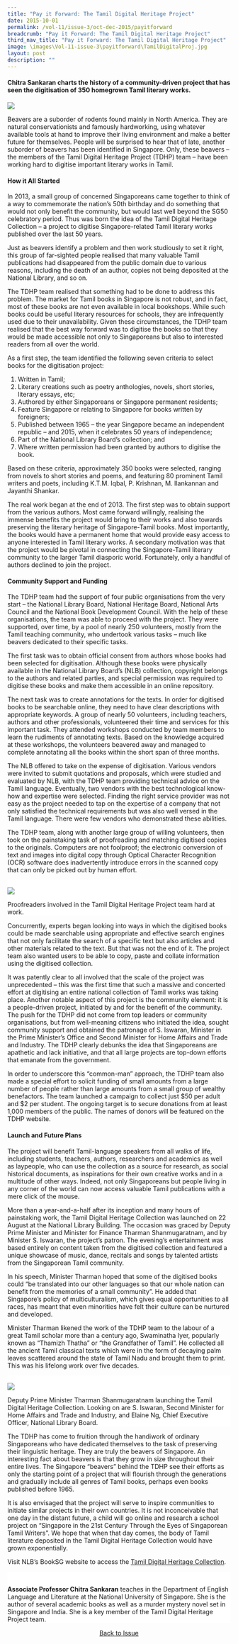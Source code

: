 ```yaml
---
title: "Pay it Forward: The Tamil Digital Heritage Project"
date: 2015-10-01
permalink: /vol-11/issue-3/oct-dec-2015/payitforward
breadcrumb: "Pay it Forward: The Tamil Digital Heritage Project"
third_nav_title: "Pay it Forward: The Tamil Digital Heritage Project"
image: \images\Vol-11-issue-3\payitforward\TamilDigitalProj.jpg
layout: post
description: ""
---
```



<style>
table { 
	background-color: #fef0c3;
	}
.infobox { 
  padding: 20px;
  margin: 20px;
  background: #fef0c3
}
</style>

#### **Chitra Sankaran** charts the history of a community-driven project that has seen the digitisation of 350 homegrown Tamil literary works.

<img src="\images\Vol-11-issue-3\payitforward\TamilDigitalProj.jpg"> 

Beavers are a suborder of rodents found mainly in North America. They are natural conservationists and famously hardworking, using whatever available tools at hand to improve their living environment and make a better future for themselves. People will be surprised to hear that of late, another suborder of beavers has been identified in Singapore. Only, these beavers – the members of the Tamil Digital Heritage Project (TDHP) team – have been working hard to digitise important literary works in Tamil.

#### **How it All Started**
In 2013, a small group of concerned Singaporeans came together to think of a way to commemorate the nation’s 50th birthday and do something that would not only benefit the community, but would last well beyond the SG50 celebratory period. Thus was born the idea of the Tamil Digital Heritage Collection – a project to digitise Singapore-related Tamil literary works published over the last 50 years.

Just as beavers identify a problem and then work studiously to set it right, this group of far-sighted people realised that many valuable Tamil publications had disappeared from the public domain due to various reasons, including the death of an author, copies not being deposited at the National Library, and so on.

The TDHP team realised that something had to be done to address this problem. The market for Tamil books in Singapore is not robust, and in fact, most of these books are not even available in local bookshops. While such books could be useful literary resources for schools, they are infrequently used due to their unavailability. Given these circumstances, the TDHP team realised that the best way forward was to digitise the books so that they would be made accessible not only to Singaporeans but also to interested readers from all over the world.

As a first step, the team identified the following seven criteria to select books for the digitisation project:
1. Written in Tamil;
2. Literary creations such as poetry anthologies, novels, short stories, literary essays, etc;
3. Authored by either Singaporeans or Singapore permanent residents;
4. Feature Singapore or relating to Singapore for books written by foreigners; 
5. Published between 1965 – the year Singapore became an independent republic – and 2015, when it celebrates 50 years of independence; 
6. Part of the National Library Board’s collection; and
7. Where written permission had been granted by authors to digitise the book.

Based on these criteria, approximately 350 books were selected, ranging from novels to short stories and poems, and featuring 80 prominent Tamil writers and poets, including K.T.M. Iqbal, P. Krishnan, M. Ilankannan and Jayanthi Shankar.

The real work began at the end of 2013. The first step was to obtain support from the various authors. Most came forward willingly, realising the immense benefits the project would bring to their works and also towards preserving the literary heritage of Singapore-Tamil books. Most importantly, the books would have a permanent home that would provide easy access to anyone interested in Tamil literary works. A secondary motivation was that the project would be pivotal in connecting the Singapore-Tamil literary community to the larger Tamil diasporic world. Fortunately, only a handful of authors declined to join the project.

#### **Community Support and Funding**
The TDHP team had the support of four public organisations from the very start – the National Library Board, National Heritage Board, National Arts Council and the National Book Development Council. With the help of these organisations, the team was able to proceed with the project. They were supported, over time, by a pool of nearly 250 volunteers, mostly from the Tamil teaching community, who undertook various tasks – much like beavers dedicated to their specific tasks. 

The first task was to obtain official consent from authors whose books had been selected for digitisation. Although these books were physically available in the National Library Board’s (NLB) collection, copyright belongs to the authors and related parties, and special permission was required to digitise these books and make them accessible in an online repository. 

The next task was to create annotations for the texts. In order for digitised books to be searchable online, they need to have clear descriptions with appropriate keywords. A group of nearly 50 volunteers, including teachers, authors and other professionals, volunteered their time and services for this important task. They attended workshops conducted by team members to learn the rudiments of annotating texts. Based on the knowledge acquired at these workshops, the volunteers beavered away and managed to complete annotating all the books within the short span of three months. 

The NLB offered to take on the expense of digitisation. Various vendors were invited to submit quotations and proposals, which were studied and evaluated by NLB, with the TDHP team providing technical advice on the Tamil language. Eventually, two vendors with the best technological know-how and expertise were selected. Finding the right service provider was not easy as the project needed to tap on the expertise of a company that not only satisfied the technical requirements but was also well versed in the Tamil language. There were few vendors who demonstrated these abilities. 

The TDHP team, along with another large group of willing volunteers, then took on the painstaking task of proofreading and matching digitised copies to the originals. Computers are not foolproof; the electronic conversion of text and images into digital copy through Optical Character Recognition (OCR) software does inadvertently introduce errors in the scanned copy that can only be picked out by human effort.

<div style="background-color: white;">
<br/>
<img src="\images\Vol-11-issue-3\payitforward\Proofreaders.jpg"> 

Proofreaders involved in the Tamil Digital Heritage Project team hard at work. 

</div>

Concurrently, experts began looking into ways in which the digitised books could be made searchable using appropriate and effective search engines that not only facilitate the search of a specific text but also articles and other materials related to the text. But that was not the end of it. The project team also wanted users to be able to copy, paste and collate information using the digitised collection.

It was patently clear to all involved that the scale of the project was unprecedented – this was the first time that such a massive and concerted effort at digitising an entire national collection of Tamil works was taking place. Another notable aspect of this project is the community element: it is a people-driven project, initiated by and for the benefit of the community. The push for the TDHP did not come from top leaders or community organisations, but from well-meaning citizens who initiated the idea, sought community support and obtained the patronage of S. Iswaran, Minister in the Prime Minister’s Office and Second Minister for Home Affairs and Trade and Industry. The TDHP clearly debunks the idea that Singaporeans are apathetic and lack initiative, and that all large projects are top-down efforts that emanate from the government.

In order to underscore this “common-man” approach, the TDHP team also made a special effort to solicit funding of small amounts from a large number of people rather than large amounts from a small group of wealthy benefactors. The team launched a campaign to collect just $50 per adult and $2 per student. The ongoing target is to secure donations from at least 1,000 members of the public. The names of donors will be featured on the TDHP website.

#### **Launch and Future Plans**
The project will benefit Tamil-language speakers from all walks of life, including students, teachers, authors, researchers and academics as well as laypeople, who can use the collection as a source for research, as social historical documents, as inspirations for their own creative works and in a multitude of other ways. Indeed, not only Singaporeans but people living in any corner of the world can now access valuable Tamil publications with a mere click of the mouse.

More than a year-and-a-half after its inception and many hours of painstaking work, the Tamil Digital Heritage Collection was launched on 22 August at the National Library Building. The occasion was graced by Deputy Prime Minister and Minister for Finance Tharman Shanmugaratnam, and by Minister S. Iswaran, the project’s patron. The evening’s entertainment was based entirely on content taken from the digitised collection and featured a unique showcase of music, dance, recitals and songs by talented artists from the Singaporean Tamil community.

In his speech, Minister Tharman hoped that some of the digitised books could “be translated into our other languages so that our whole nation can benefit from the memories of a small community”. He added that Singapore’s policy of multiculturalism, which gives equal opportunities to all races, has meant that even minorities have felt their culture can be nurtured and developed.

Minister Tharman likened the work of the TDHP team to the labour of a great Tamil scholar more than a century ago, Swaminatha Iyer, popularly known as “Thamizh Thatha” or “the Grandfather of Tamil”. He collected all the ancient Tamil classical texts which were in the form of decaying palm leaves scattered around the state of Tamil Nadu and brought them to print. This was his lifelong work over five decades.

<div style="background-color: white;">
<br/>
<img src="\images\Vol-11-issue-3\payitforward\Eventlaunch.jpg"> 

Deputy Prime Minister Tharman Shanmugaratnam launching the Tamil Digital Heritage Collection. Looking on are S. Iswaran, Second Minister for Home Affairs and Trade and Industry, and Elaine Ng, Chief Executive Officer, National Library Board. 

</div>

The TDHP has come to fruition through the handiwork of ordinary Singaporeans who have dedicated themselves to the task of preserving their linguistic heritage. They are truly the beavers of Singapore. An interesting fact about beavers is that they grow in size throughout their entire lives. The Singapore “beavers” behind the TDHP see their efforts as only the starting point of a project that will flourish through the generations and gradually include all genres of Tamil books, perhaps even books published before 1965.

It is also envisaged that the project will serve to inspire communities to initiate similar projects in their own countries. It is not inconceivable that one day in the distant future, a child will go online and research a school project on “Singapore in the 21st Century Through the Eyes of Singaporean Tamil Writers”. We hope that when that day comes, the body of Tamil literature deposited in the Tamil Digital Heritage Collection would have grown exponentially.

Visit NLB’s BookSG website to access the [Tamil Digital Heritage Collection](http://eresources.nlb.gov.sg/printheritage/browse/Tamil_Digital_Heritage_Collection.aspx).

<div style="background-color: white;">
<br/>

<b>Associate Professor Chitra Sankaran</b> teaches in the Department of English Language and Literature at the National University of Singapore. She is the author of several academic books as well as a murder mystery novel set in Singapore and India. She is a key member of the Tamil Digital Heritage Project team.

</div>

<a href="https://nlb-ba-staging.netlify.app/vol-11/issue-3/oct-dec-2015/"><center>Back to Issue</center></a>
